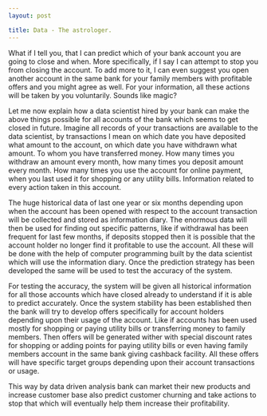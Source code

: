 ```yaml
---
layout: post

title: Data - The astrologer.
---
```


What if I tell you, that I can predict which of your bank account you are going to close and when. More specifically, if I say I can attempt to stop you from closing the account. To add more to it, I can even suggest you open another account in the same bank for your family members with profitable offers and you might agree as well. For your information, all these actions will be taken by you voluntarily. Sounds like magic? 

Let me now explain how a data scientist hired by your bank can make the above things possible for all accounts of the bank which seems to get closed in future. Imagine all records of your transactions are available to the data scientist, by transactions I mean on which date you have deposited what amount to the account, on which date you have withdrawn what amount. To whom you have transferred money. How many times you withdraw an amount every month, how many times you deposit amount every month. How many times you use the account for online payment, when you last used it for shopping or any utility bills. Information related to every action taken in this account. 

The huge historical data of last one year or six months depending upon when the account has been opened with respect to the account transaction will be collected and stored as information diary. The enormous data will then be used for finding out specific patterns, like if withdrawal has been frequent for last few months, if deposits stopped then it is possible that the account holder no longer find it profitable to use the account. All these will be done with the help of computer programming built by the data scientist which will use the information diary. Once the prediction strategy has been developed the same will be used to test the accuracy of the system. 

For testing the accuracy, the system will be given all historical information for all those accounts which have closed already to understand if it is able to predict accurately. Once the system stability has been established then the bank will try to develop offers specifically for account holders depending upon their usage of the account. Like if accounts has been used mostly for shopping or paying utility bills or transferring money to family members. Then offers will be generated wither with special discount rates for shopping or adding points for paying utility bills or even having family members account in the same bank giving cashback facility. All these offers will have specific target groups depending upon their account transactions or usage. 

This way by data driven analysis bank can market their new products and increase customer base also predict customer churning and take actions to stop that which will eventually help them increase their profitability.



